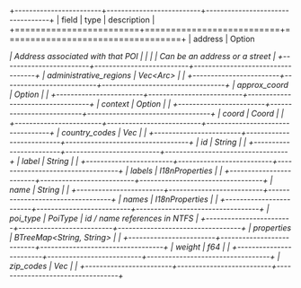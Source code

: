 +------------------------+--------------------------+----------------------------------+
| field                  | type                     | description                      |
+========================+==========================+==================================+
| address                | Option<Address>          | Address associated with that POI |
|                        |                          | Can be an address or a street    |
+------------------------+--------------------------+----------------------------------+
| administrative_regions | Vec<Arc<Admin>>          |                                  |
+------------------------+--------------------------+----------------------------------+
| approx_coord           | Option<Geometry>         |                                  |
+------------------------+--------------------------+----------------------------------+
| context                | Option<Context>          |                                  |
+------------------------+--------------------------+----------------------------------+
| coord                  | Coord                    |                                  |
+------------------------+--------------------------+----------------------------------+
| country_codes          | Vec<String>              |                                  |
+------------------------+--------------------------+----------------------------------+
| id                     | String                   |                                  |
+------------------------+--------------------------+----------------------------------+
| label                  | String                   |                                  |
+------------------------+--------------------------+----------------------------------+
| labels                 | I18nProperties           |                                  |
+------------------------+--------------------------+----------------------------------+
| name                   | String                   |                                  |
+------------------------+--------------------------+----------------------------------+
| names                  | I18nProperties           |                                  |
+------------------------+--------------------------+----------------------------------+
| poi_type               | PoiType                  | id / name references in NTFS     |
+------------------------+--------------------------+----------------------------------+
| properties             | BTreeMap<String, String> |                                  |
+------------------------+--------------------------+----------------------------------+
| weight                 | f64                      |                                  |
+------------------------+--------------------------+----------------------------------+
| zip_codes              | Vec<String>              |                                  |
+------------------------+--------------------------+----------------------------------+
